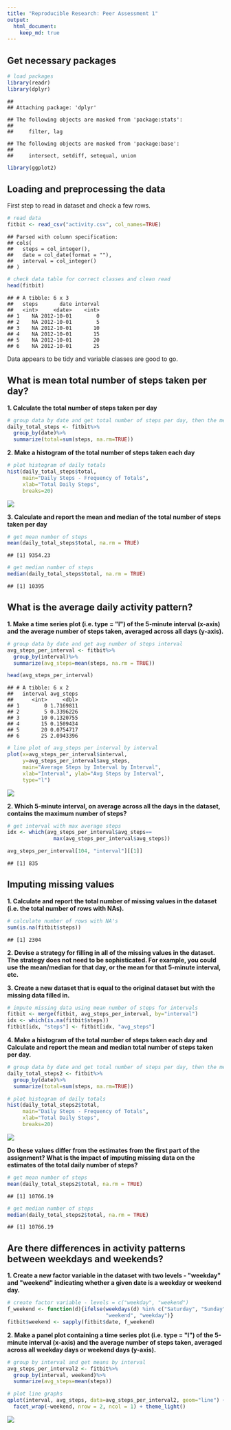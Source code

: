 ```yaml
---
title: "Reproducible Research: Peer Assessment 1"
output: 
  html_document:
    keep_md: true
---
```


## Get necessary packages


```r
# load packages
library(readr)
library(dplyr)
```

```
## 
## Attaching package: 'dplyr'
```

```
## The following objects are masked from 'package:stats':
## 
##     filter, lag
```

```
## The following objects are masked from 'package:base':
## 
##     intersect, setdiff, setequal, union
```

```r
library(ggplot2)
```

## Loading and preprocessing the data

First step to read in dataset and check a few rows.


```r
# read data
fitbit <- read_csv("activity.csv", col_names=TRUE)
```

```
## Parsed with column specification:
## cols(
##   steps = col_integer(),
##   date = col_date(format = ""),
##   interval = col_integer()
## )
```

```r
# check data table for correct classes and clean read
head(fitbit)
```

```
## # A tibble: 6 x 3
##   steps       date interval
##   <int>     <date>    <int>
## 1    NA 2012-10-01        0
## 2    NA 2012-10-01        5
## 3    NA 2012-10-01       10
## 4    NA 2012-10-01       15
## 5    NA 2012-10-01       20
## 6    NA 2012-10-01       25
```

Data appears to be tidy and variable classes are good to go.

## What is mean total number of steps taken per day?

__1. Calculate the total number of steps taken per day__


```r
# group data by date and get total number of steps per day, then the mean
daily_total_steps <- fitbit%>%
  group_by(date)%>%
  summarize(total=sum(steps, na.rm=TRUE))
```


__2. Make a histogram of the total number of steps taken each day__


```r
# plot histogram of daily totals
hist(daily_total_steps$total, 
     main="Daily Steps - Frequency of Totals",
     xlab="Total Daily Steps",
     breaks=20)
```

![](PA1_template_files/figure-html/unnamed-chunk-4-1.png)<!-- -->

__3. Calculate and report the mean and median of the total number of steps taken per day__


```r
# get mean number of steps
mean(daily_total_steps$total, na.rm = TRUE)
```

```
## [1] 9354.23
```


```r
# get median number of steps
median(daily_total_steps$total, na.rm = TRUE)
```

```
## [1] 10395
```

## What is the average daily activity pattern?

__1. Make a time series plot (i.e. type = "l") of the 5-minute interval (x-axis) and the average number of steps taken, averaged across all days (y-axis).__


```r
# group data by date and get avg number of steps interval
avg_steps_per_interval <- fitbit%>%
  group_by(interval)%>%
  summarize(avg_steps=mean(steps, na.rm = TRUE))

head(avg_steps_per_interval)
```

```
## # A tibble: 6 x 2
##   interval avg_steps
##      <int>     <dbl>
## 1        0 1.7169811
## 2        5 0.3396226
## 3       10 0.1320755
## 4       15 0.1509434
## 5       20 0.0754717
## 6       25 2.0943396
```


```r
# line plot of avg_steps per interval by interval
plot(x=avg_steps_per_interval$interval, 
     y=avg_steps_per_interval$avg_steps,
     main="Average Steps by Interval by Interval",
     xlab="Interval", ylab="Avg Steps by Interval",
     type="l")
```

![](PA1_template_files/figure-html/unnamed-chunk-8-1.png)<!-- -->

__2. Which 5-minute interval, on average across all the days in the dataset, contains the maximum number of steps?__


```r
# get interval with max average steps 
idx <- which(avg_steps_per_interval$avg_steps==
               max(avg_steps_per_interval$avg_steps))

avg_steps_per_interval[104, "interval"][[1]]
```

```
## [1] 835
```

## Imputing missing values
__1. Calculate and report the total number of missing values in the dataset (i.e. the total number of rows with NAs).__



```r
# calculate number of rows with NA's
sum(is.na(fitbit$steps))
```

```
## [1] 2304
```

__2. Devise a strategy for filling in all of the missing values in the dataset. The strategy does not need to be sophisticated. For example, you could use the mean/median for that day, or the mean for that 5-minute interval, etc.__

__3. Create a new dataset that is equal to the original dataset but with the missing data filled in.__



```r
# impute missing data using mean number of steps for intervals
fitbit <- merge(fitbit, avg_steps_per_interval, by="interval")
idx <- which(is.na(fitbit$steps))
fitbit[idx, "steps"] <- fitbit[idx, "avg_steps"]
```

__4. Make a histogram of the total number of steps taken each day and Calculate and report the mean and median total number of steps taken per day.__


```r
# group data by date and get total number of steps per day, then the mean
daily_total_steps2 <- fitbit%>%
  group_by(date)%>%
  summarize(total=sum(steps, na.rm=TRUE))
```


```r
# plot histogram of daily totals
hist(daily_total_steps2$total, 
     main="Daily Steps - Frequency of Totals",
     xlab="Total Daily Steps",
     breaks=20)
```

![](PA1_template_files/figure-html/unnamed-chunk-13-1.png)<!-- -->

__Do these values differ from the estimates from the first part of the assignment? What is the impact of imputing missing data on the estimates of the total daily number of steps?__


```r
# get mean number of steps
mean(daily_total_steps2$total, na.rm = TRUE)
```

```
## [1] 10766.19
```


```r
# get median number of steps
median(daily_total_steps2$total, na.rm = TRUE)
```

```
## [1] 10766.19
```


## Are there differences in activity patterns between weekdays and weekends?

__1. Create a new factor variable in the dataset with two levels - "weekday" and "weekend" indicating whether a given date is a weekday or weekend day.__


```r
# create factor variable - levels = c("weekday", "weekend")
f_weekend <- function(d){ifelse(weekdays(d) %in% c("Saturday", "Sunday"),
                                "weekend", "weekday")}
fitbit$weekend <- sapply(fitbit$date, f_weekend)
```

__2. Make a panel plot containing a time series plot (i.e. type = "l") of the 5-minute interval (x-axis) and the average number of steps taken, averaged across all weekday days or weekend days (y-axis).__


```r
# group by interval and get means by interval
avg_steps_per_interval2 <- fitbit%>%
  group_by(interval, weekend)%>%
  summarize(avg_steps=mean(steps))

# plot line graphs
qplot(interval, avg_steps, data=avg_steps_per_interval2, geom="line") +
  facet_wrap(~weekend, nrow = 2, ncol = 1) + theme_light()
```

![](PA1_template_files/figure-html/unnamed-chunk-17-1.png)<!-- -->

